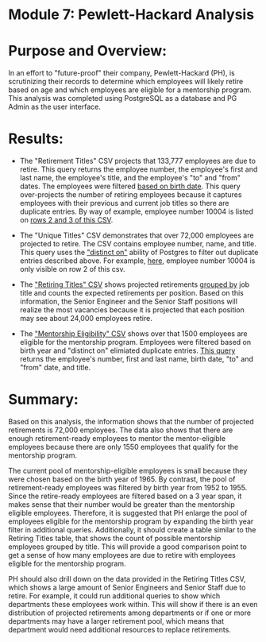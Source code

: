 # Module 7: Pewlett-Hackard Analysis

# Purpose and Overview:
In an effort to "future-proof" their company, Pewlett-Hackard (PH), is scrutinizing their records to determine which employees will likely retire based on age and which employees are eligible for a mentorship program.  This analysis was completed using PostgreSQL as a database and PG Admin as the user interface.

# Results: 

* The "Retirement Titles" CSV projects that 133,777 employees are due to retire.  This query returns the employee number, the employee's first and last name, the employee's title, and the employee's "to" and "from" dates.  The employees were filtered [based on birth date](https://github.com/laurlen2112/Pewlett-Hackard-Analysis/blob/main/resources/del_1_retirement_code.png).  This query over-projects the number of retiring employees because it captures employees with their previous and current job titles so there are duplicate entries.  By way of example, employee number 10004 is listed on [rows 2 and 3 of this CSV](https://github.com/laurlen2112/Pewlett-Hackard-Analysis/blob/main/resources/retirement_titles_CSV.png).

* The "Unique Titles" CSV demonstrates that over 72,000 employees are projected to retire.  The CSV contains employee number, name, and title.  This query uses the ["distinct on"](https://github.com/laurlen2112/Pewlett-Hackard-Analysis/blob/main/resources/del_%201_unique_titles_code.png) ability of Postgres to filter out duplicate entries described above.  For example, [here](https://github.com/laurlen2112/Pewlett-Hackard-Analysis/blob/main/resources/unique_titles_csv.png), employee number 10004 is only visible on row 2 of this csv.

* The ["Retiring Titles" CSV](https://github.com/laurlen2112/Pewlett-Hackard-Analysis/blob/main/resources/retiring%20titles.png) shows projected retirements [grouped by](https://github.com/laurlen2112/Pewlett-Hackard-Analysis/blob/main/resources/del_1_count_code.png) job title and counts the expected retirements per position.  Based on this information, the Senior Engineer and the Senior Staff positions will realize the most vacancies because it is projected that each position may see about 24,000 employees retire.

* The ["Mentorship Eligibility" CSV](https://github.com/laurlen2112/Pewlett-Hackard-Analysis/blob/main/resources/mentorship_elig.png) shows over that 1500 employees are eligible for the mentorship program.  Employees were filtered based on birth year and "distinct on" elimiated duplicate entries.  [This query](https://github.com/laurlen2112/Pewlett-Hackard-Analysis/blob/main/resources/del_2_code.png) returns the employee's number, first and last name, birth date, "to" and "from" date, and title.  


# Summary:

Based on this analysis, the information shows that the number of projected retirements is 72,000 employees. The data also shows that there are enough retirement-ready employees to mentor the mentor-eligible employees because there are only 1550 employees that qualify for the mentorship program.

The current pool of mentorship-eligible employees is small because they were chosen based on the birth year of 1965.  By contrast, the pool of retirement-ready employees was filtered by birth year from 1952 to 1955.  Since the retire-ready employees are filtered based on a 3 year span, it makes sense that their number would be greater than the mentorship eligible employees.  Therefore, it is suggested that PH enlarge the pool of employees eligible for the mentorship program by expanding the birth year filter in additional queries. Additionally, it should create a table similar to the Retiring Titles table, that shows the count of possible mentorship employees grouped by title.  This will provide a good comparison point to get a sense of how many employees are due to retire with employees eligible for the mentorship program. 

PH should also drill down on the data provided in the Retiring Titles CSV, which shows a large amount of Senior Engineers and Senior Staff due to retire. For example, it could run additional queries to show which departments these employees work within.  This will show if there is an even distribution of projected retirements among departments or if one or more departments may have a larger retirement pool, which means that department would need additional resources to replace retirements.  
